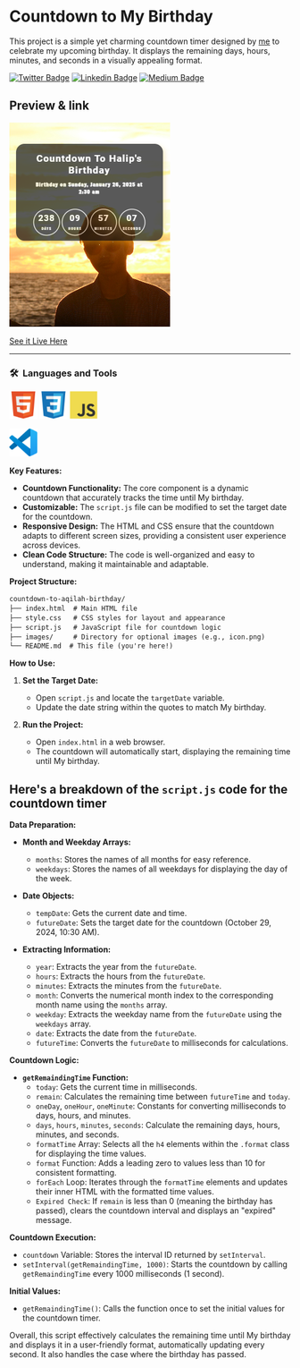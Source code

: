 # **Countdown to My Birthday**

This project is a simple yet charming countdown timer designed by [me](https://halip26.github.io/) to celebrate my upcoming birthday. It displays the remaining days, hours, minutes, and seconds in a visually appealing format.

[![Twitter Badge](https://img.shields.io/twitter/follow/halip26?style=social)](https://twitter.com/Halip26)
[![Linkedin Badge](https://img.shields.io/badge/-LinkedIn-0e76a8?style=flat-square&logo=Linkedin&logoColor=white)](https://www.linkedin.com/in/halipuddin/)
[![Medium Badge](https://img.shields.io/badge/medium-%2312100E.svg?&style=for-square&logo=medium&logoColor=white)](https://medium.com/@halip26)

## Preview & link

![qila](assets/images/screenshot-preview.png)

[See it Live Here](https://halip26.github.io/halips-birthday-countdown/)

---

### 🛠 &nbsp;Languages and Tools

<p>
<img src="https://github.com/devicons/devicon/blob/master/icons/html5/html5-original.svg" alt="HTML5 Icon" width="50">
<img src="https://github.com/devicons/devicon/blob/master/icons/css3/css3-original.svg" alt="CSS3 Icon" width="50">
<img src="https://github.com/devicons/devicon/blob/master/icons/javascript/javascript-original.svg" alt="JavaScript Icon" width="50">
</p>

<p>
<img src="https://github.com/devicons/devicon/blob/master/icons/vscode/vscode-original.svg" alt="VSCode Icon" width="50">
</p>

**Key Features:**

- **Countdown Functionality:** The core component is a dynamic countdown that accurately tracks the time until My birthday.
- **Customizable:** The `script.js` file can be modified to set the target date for the countdown.
- **Responsive Design:** The HTML and CSS ensure that the countdown adapts to different screen sizes, providing a consistent user experience across devices.
- **Clean Code Structure:** The code is well-organized and easy to understand, making it maintainable and adaptable.

**Project Structure:**

```md
countdown-to-aqilah-birthday/
├── index.html  # Main HTML file
├── style.css   # CSS styles for layout and appearance
├── script.js   # JavaScript file for countdown logic
├── images/     # Directory for optional images (e.g., icon.png)
└── README.md  # This file (you're here!)
```

**How to Use:**

1. **Set the Target Date:**
   - Open `script.js` and locate the `targetDate` variable.
   - Update the date string within the quotes to match My birthday.

2. **Run the Project:**
   - Open `index.html` in a web browser.
   - The countdown will automatically start, displaying the remaining time until My birthday.

## Here's a breakdown of the `script.js` code for the countdown timer

**Data Preparation:**

- **Month and Weekday Arrays:**
  - `months`: Stores the names of all months for easy reference.
  - `weekdays`: Stores the names of all weekdays for displaying the day of the week.

- **Date Objects:**
  - `tempDate`: Gets the current date and time.
  - `futureDate`: Sets the target date for the countdown (October 29, 2024, 10:30 AM).

- **Extracting Information:**
  - `year`: Extracts the year from the `futureDate`.
  - `hours`: Extracts the hours from the `futureDate`.
  - `minutes`: Extracts the minutes from the `futureDate`.
  - `month`: Converts the numerical month index to the corresponding month name using the `months` array.
  - `weekday`: Extracts the weekday name from the `futureDate` using the `weekdays` array.
  - `date`: Extracts the date from the `futureDate`.
  - `futureTime`: Converts the `futureDate` to milliseconds for calculations.

**Countdown Logic:**

- **`getRemaindingTime` Function:**
  - `today`: Gets the current time in milliseconds.
  - `remain`: Calculates the remaining time between `futureTime` and `today`.
  - `oneDay`, `oneHour`, `oneMinute`: Constants for converting milliseconds to days, hours, and minutes.
  - `days`, `hours`, `minutes`, `seconds`: Calculate the remaining days, hours, minutes, and seconds.
  - `formatTime` Array: Selects all the `h4` elements within the `.format` class for displaying the time values.
  - `format` Function: Adds a leading zero to values less than 10 for consistent formatting.
  - `forEach` Loop: Iterates through the `formatTime` elements and updates their inner HTML with the formatted time values.
  - `Expired Check`: If `remain` is less than 0 (meaning the birthday has passed), clears the countdown interval and displays an "expired" message.

**Countdown Execution:**

- `countdown` Variable: Stores the interval ID returned by `setInterval`.
- `setInterval(getRemaindingTime, 1000)`: Starts the countdown by calling `getRemaindingTime` every 1000 milliseconds (1 second).

**Initial Values:**

- `getRemaindingTime()`: Calls the function once to set the initial values for the countdown timer.

Overall, this script effectively calculates the remaining time until My birthday and displays it in a user-friendly format, automatically updating every second. It also handles the case where the birthday has passed.
